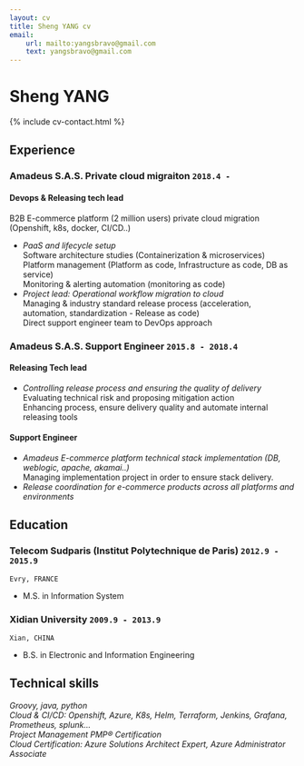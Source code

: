 ```yaml
---
layout: cv
title: Sheng YANG cv
email: 
    url: mailto:yangsbravo@gmail.com
    text: yangsbravo@gmail.com
---
```

# Sheng __YANG__

<!--
include contact information from the front matter
Supported arguments:
    - homepage: url, text
    - phone
    - email
-->
{% include cv-contact.html %}

## Experience

### __Amadeus S.A.S. Private cloud migraiton__  `2018.4 - `
#### Devops & Releasing tech lead<br>
B2B E-commerce platform (2 million users) private cloud migration (Openshift, k8s, docker, CI/CD..)
- _PaaS and lifecycle setup_<br>
	Software architecture studies (Containerization & microservices)<br>
	Platform management (Platform as code, Infrastructure as code, DB as service)<br>
	Monitoring & alerting automation (monitoring as code)<br>
- _Project lead: Operational workflow migration to cloud_<br>
	Managing & industry standard release process (acceleration, automation, standardization - Release as code)<br>
	Direct support engineer team to DevOps approach<br>

### __Amadeus S.A.S. Support Engineer__ `2015.8 - 2018.4`
#### Releasing Tech lead<br>
- _Controlling release process and ensuring the quality of delivery_<br>
	Evaluating technical risk and proposing mitigation action<br>
	Enhancing process, ensure delivery quality and automate internal releasing tools<br>

#### Support Engineer<br>
- _Amadeus E-commerce platform technical stack implementation (DB, weblogic, apache, akamai..)_<br>
	Managing implementation project in order to ensure stack delivery.
- _Release coordination for e-commerce products across all platforms and environments_
	
## Education

### __Telecom Sudparis (Institut Polytechnique de Paris)__ `2012.9 - 2015.9`
```
Evry, FRANCE
```	
- M.S. in Information System

### __Xidian University__ `2009.9 - 2013.9`
```
Xian, CHINA
```
- B.S. in Electronic and Information Engineering

## Technical skills
_Groovy, java, python_<br>
_Cloud & CI/CD: Openshift, Azure, K8s, Helm, Terraform, Jenkins, Grafana, Prometheus, splunk..._<br>
_Project Management PMP® Certification_<br>
_Cloud Certification: Azure Solutions Architect Expert, Azure Administrator Associate_<br>

<!-- ### Footer Last updated: May 2021 -->
